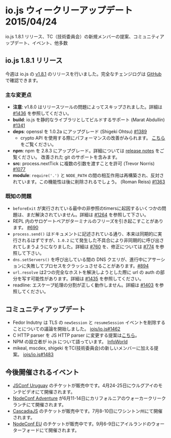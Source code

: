 # io.js ウィークリーアップデート 2015/04/24
io.js 1.8.1 リリース、TC（技術委員会）の新規メンバーの提案、コミュニティアップデート、イベント、他多数

<!--
# io.js 1.8.1 release
-->

## io.js 1.8.1 リリース

<!--
This week we had one io.js release [v1.8.1](https://iojs.org/dist/v1.8.1/), complete changelog can be found [on GitHub](https://github.com/iojs/io.js/blob/v1.x/CHANGELOG.md).
-->

今週は io.js の [v1.8.1](https://iojs.org/dist/v1.8.1/) のリリースを行いました。完全なチェンジログは [GitHub](https://github.com/iojs/io.js/blob/v1.x/CHANGELOG.md) で確認できます。

<!--
### Notable changes
-->

### 主な変更点

<!--
* **NOTICE**: Skipped v1.8.0 due to problems with release tooling.
  See [#1436](https://github.com/iojs/io.js/issues/1436) for details.
* **build**: Support for building io.js as a static library (Marat Abdullin) [#1341](https://github.com/iojs/io.js/pull/1341)
* **deps**: Upgrade openssl to 1.0.2a (Shigeki Ohtsu) [#1389](https://github.com/iojs/io.js/pull/1389)
  * Users should see performance improvements when using the crypto API.
  See [here](https://github.com/iojs/io.js/wiki/Crypto-Performance-Notes-for-OpenSSL-1.0.2a-on-iojs-v1.8.0)
  for details.
* **npm**: Upgrade npm to 2.8.3. See the [release notes](https://github.com/npm/npm/releases/tag/v2.8.3) for details. Includes improved git support.
* **src**: Allow multiple arguments to be passed to process.nextTick (Trevor Norris) [#1077](https://github.com/iojs/io.js/pull/1077)
* **module**: The interaction of `require('.')` with `NODE_PATH` has been restored and deprecated. This functionality
will be removed at a later point. (Roman Reiss) [#1363](https://github.com/iojs/io.js/pull/1363)
-->

* **注意**: v1.8.0 はリリースツールの問題によってスキップされました。詳細は [#1436](https://github.com/iojs/io.js/issues/1436) を参照してください。
* **build**: io.js を静的なライブラリとしてビルドするサポート (Marat Abdullin) [#1341](https://github.com/iojs/io.js/pull/1341)
* **deps**: openssl を 1.0.2a にアップグレード (Shigeki Ohtsu) [#1389](https://github.com/iojs/io.js/pull/1389)
  * crypto API を使用する際にパフォーマンスの改善がみられます。
  [こちら](https://github.com/iojs/io.js/wiki/Crypto-Performance-Notes-for-OpenSSL-1.0.2a-on-iojs-v1.8.0) をご覧ください。
* **npm**: npm を 2.8.3 にアップグレード。詳細については [release notes](https://github.com/npm/npm/releases/tag/v2.8.3) をご覧ください。 改善された git のサポートを含みます。
* **src**: process.nextTick に複数の引数を渡すことを許可 (Trevor Norris) [#1077](https://github.com/iojs/io.js/pull/1077)
* **module**: `require('.')` と `NODE_PATH` の間の相互作用は再構築され、反対されています。この機能性は後に削除されるでしょう。 (Roman Reiss) [#1363](https://github.com/iojs/io.js/pull/1363)



<!--
### Known issues
-->

### 既知の問題

<!--
* Some problems with unreferenced timers running during `beforeExit` are still to be resolved. See [#1264](https://github.com/iojs/io.js/issues/1264).
* Surrogate pair in REPL can freeze terminal [#690](https://github.com/iojs/io.js/issues/690)
* `process.send()` is not synchronous as the docs suggest, a regression introduced in 1.0.2, see [#760](https://github.com/iojs/io.js/issues/760) and fix in [#774](https://github.com/iojs/io.js/issues/774)
* Calling `dns.setServers()` while a DNS query is in progress can cause the process to crash on a failed assertion [#894](https://github.com/iojs/io.js/issues/894)
* `url.resolve` may transfer the auth portion of the url when resolving between two full hosts, see [#1435](https://github.com/iojs/io.js/issues/1435).
* readline: split escapes are processed incorrectly, see [#1403](https://github.com/iojs/io.js/issues/1403)
-->

* `beforeExit` が実行されている最中の非参照のtimersに起因するいくつかの問題は、まだ解決されていません。詳細は [#1264](https://github.com/iojs/io.js/issues/1264) を参照して下さい。
* REPL 内のサロゲートペアがターミナルのフリーズを引き起こすことがあります。 [#690](https://github.com/iojs/io.js/issues/690)
* `process.send()` はドキュメントに記述されている通り、本来は同期的に実行されるはずですが、`1.0.2` にて発生した不具合により非同期的に呼び出されてしまうようになりました。詳細は [#760](https://github.com/iojs/io.js/issues/760) を、修正については [#774](https://github.com/iojs/io.js/issues/774) を参照して下さい。
* `dns.setServers()` を呼び出している間の DNS クエリが、進行中にアサーションに失敗してプロセスをクラッシュさせることがあります。[#894](https://github.com/iojs/io.js/issues/894)
* `url.resolve` は2つの完全なホストを解決しようとした際に url の auth の部分を写す可能性があります。詳細は [#1435](https://github.com/iojs/io.js/issues/1435) を参照してください。
* readline: エスケープ処理の分割が正しく動作しません。詳細は [#1403](https://github.com/iojs/io.js/issues/1403) を参照してください。

<!--
### Community Updates
-->

## コミュニティアップデート

<!--
* Fedor Indutny opened discussion about removing TLS `newSession` and `resumeSession` event. [iojs/io.js#1462](https://github.com/iojs/io.js/issues/1462)
* Proposal to change the C HTTP parser JS HTTP parser [here](https://github.com/iojs/io.js/pull/1457)
* NPM founder talks about io.js at [InfoWorld](http://www.infoworld.com/article/2910594/node-js/npm-founder-foresees-merger-node-js-io-js.html)
* Proposal to add mikeal, mscdex, shigeki as new TC members. [iojs/io.js#1483](https://github.com/iojs/io.js/issues/1483#issuecomment-95128140)
-->

* Fedor Indutny は TLS の `newSession` と `resumeSession` イベントを削除することについての議論を開始しました。 [iojs/io.js#1462](https://github.com/iojs/io.js/issues/1462)
* C HTTP parser を JS HTTP parser に変更する提案は[こちら](https://github.com/iojs/io.js/pull/1457)。
* NPM の設立者が io.js について語っています。 [InfoWorld](http://www.infoworld.com/article/2910594/node-js/npm-founder-foresees-merger-node-js-io-js.html)
* mikeal, mscdex, shigeki をTC(技術委員会)の新しいメンバーに加える提案。 [iojs/io.js#1483](https://github.com/iojs/io.js/issues/1483#issuecomment-95128140)

<!--
### Upcoming Events
-->

## 今後開催されるイベント

<!--
* [JSConf Uruguay](http://jsconf.uy) tickets are on sale, April 24th & 25th at Montevideo, Uruguay
* [NodeConf Adventure](http://nodeconf.com/) tickets are on sale, June 11th - 14th at Walker Creek Ranch, CA
* [CascadiaJS](http://2015.cascadiajs.com/) tickets are on sale, July 8th - 10th at Washington State
* [NodeConf EU](http://nodeconf.eu/) tickets are on sale, September 6th - 9th at Waterford, Ireland
-->

* [JSConf Uruguay](http://jsconf.uy) のチケットが販売中です。4月24-25日にウルグアイのモンテビデオにて開催されます。
* [NodeConf Adventure](http://nodeconf.com/) が6月11-14日にカリフォルニアのウォーカークリークランチにて開催されます。
* [CascadiaJS](http://2015.cascadiajs.com/) のチケットが販売中です。7月8-10日にワシントン州にて開催されます。
* [NodeConf EU](http://nodeconf.eu/) のチケットが販売中です。9月6-9日にアイルランドのウォーターフォードにて開催されます。
